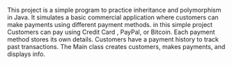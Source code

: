 This project is a simple program to practice inheritance and polymorphism in Java. It simulates a basic commercial application where customers can make payments using different payment methods. in this simple project
Customers can pay using Credit Card , PayPal, or Bitcoin. Each payment method stores its own details. Customers have a payment history to track past transactions. The Main class creates customers, makes payments, and displays info.
